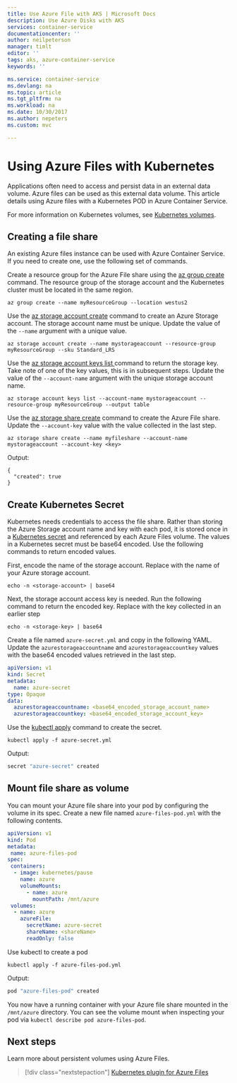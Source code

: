 ```yaml
---
title: Use Azure File with AKS | Microsoft Docs
description: Use Azure Disks with AKS
services: container-service
documentationcenter: ''
author: neilpeterson
manager: timlt
editor: ''
tags: aks, azure-container-service
keywords: ''

ms.service: container-service
ms.devlang: na
ms.topic: article
ms.tgt_pltfrm: na
ms.workload: na
ms.date: 10/30/2017
ms.author: nepeters
ms.custom: mvc

---
```


# Using Azure Files with Kubernetes

Applications often need to access and persist data in an external data volume. Azure files can be used as this external data volume. This article details using Azure files with a Kubernetes POD in Azure Container Service.

For more information on Kubernetes volumes, see [Kubernetes volumes][kubernetes-volumes].

## Creating a file share

An existing Azure files instance can be used with Azure Container Service. If you need to create one, use the following set of commands.

Create a resource group for the Azure File share using the [az group create][az-group-create] command. The resource group of the storage account and the Kubernetes cluster must be located in the same region.

```azurecli-interactive
az group create --name myResourceGroup --location westus2
```

Use the [az storage account create][az-storage-create] command to create an Azure Storage account. The storage account name must be unique. Update the value of the `--name` argument with a unique value.

```azurecli-interactive
az storage account create --name mystorageaccount --resource-group myResourceGroup --sku Standard_LRS
```

Use the [az storage account keys list ][az-storage-key-list] command to return the storage key. Take note of one of the key values, this is in subsequent steps. Update the value of the `--account-name` argument with the unique storage account name.

```azurecli-interactive
az storage account keys list --account-name mystorageaccount --resource-group myResourceGroup --output table
```

Use the [az storage share create][az-storage-share-create] command to create the Azure File share. Update the `--account-key` value with the value collected in the last step.

```azurecli-interactive
az storage share create --name myfileshare --account-name mystorageaccount --account-key <key>
```

Output:

```
{
  "created": true
}
```

## Create Kubernetes Secret

Kubernetes needs credentials to access the file share. Rather than storing the Azure Storage account name and key with each pod, it is stored once in a [Kubernetes secret][kubernetes-secret] and referenced by each Azure Files volume. The values in a Kubernetes secret must be base64 encoded. Use the following commands to return encoded values.

First, encode the name of the storage account. Replace <storage-account> with the name of your Azure storage account.

```azurecli-interactive
echo -n <storage-account> | base64
```

Next, the storage account access key is needed. Run the following command to return the encoded key. Replace <storage-key> with the key collected in an earlier step

```azurecli-interactive
echo -n <storage-key> | base64
```

Create a file named `azure-secret.yml` and copy in the following YAML. Update the `azurestorageaccountname` and `azurestorageaccountkey` values with the base64 encoded values retrieved in the last step.

```yaml
apiVersion: v1
kind: Secret
metadata:
  name: azure-secret
type: Opaque
data:
  azurestorageaccountname: <base64_encoded_storage_account_name>
  azurestorageaccountkey: <base64_encoded_storage_account_key>
```

Use the [kubectl apply][kubectl-apply] command to create the secret.

```azurecli-interactive
kubectl apply -f azure-secret.yml
```

Output:

```bash
secret "azure-secret" created
```

## Mount file share as volume

You can mount your Azure file share into your pod by configuring the volume in its spec. Create a new file named `azure-files-pod.yml` with the following contents.

```yaml
apiVersion: v1
kind: Pod
metadata:
 name: azure-files-pod
spec:
 containers:
  - image: kubernetes/pause
    name: azure
    volumeMounts:
      - name: azure
        mountPath: /mnt/azure
 volumes:
  - name: azure
    azureFile:
      secretName: azure-secret
      shareName: <shareName>
      readOnly: false
```

Use kubectl to create a pod

```azurecli-interactive
kubectl apply -f azure-files-pod.yml
```

Output:

```bash
pod "azure-files-pod" created
```

You now have a running container with your Azure file share mounted in the `/mnt/azure` directory. You can see the volume mount when inspecting your pod via `kubectl describe pod azure-files-pod`.

## Next steps

Learn more about persistent volumes using Azure Files.

> [!div class="nextstepaction"]
> [Kubernetes plugin for Azure Files](https://github.com/kubernetes/examples/blob/master/staging/volumes/azure_file/README.md)

<!-- LINKS -->
[kubernetes-volumes]: https://kubernetes.io/docs/concepts/storage/volumes/
[az-storage-create]: /cli/azure/storage/account#az_storage_account_create
[az-storage-key-list]: /cli/azure/storage/account/keys#az_storage_account_keys_list
[az-storage-share-create]: /cli/azure/storage/share#az_storage_share_create
[kubectl-apply]: https://kubernetes.io/docs/user-guide/kubectl/v1.8/#apply
[kubernetes-secret]: https://kubernetes.io/docs/concepts/configuration/secret/
[az-group-create]: /cli/azure/group#az_group_create